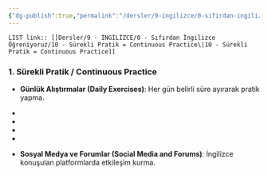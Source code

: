 ```yaml
---
{"dg-publish":true,"permalink":"/dersler/9-ingilizce/0-sifirdan-ingilizce-oegreniyoruz/10-suerekli-pratik-continuous-practice/"}
---
```


`LIST link:: [[Dersler/9 - İNGİLİZCE/0 - Sıfırdan İngilizce Öğreniyoruz/10 - Sürekli Pratik = Continuous Practice\|10 - Sürekli Pratik = Continuous Practice]]
`
### 1. Sürekli Pratik / Continuous Practice

- **Günlük Alıştırmalar (Daily Exercises)**: Her gün belirli süre ayırarak pratik yapma.

* 
* 
* 
* 

- **Sosyal Medya ve Forumlar (Social Media and Forums)**: İngilizce konuşulan platformlarda etkileşim kurma.
